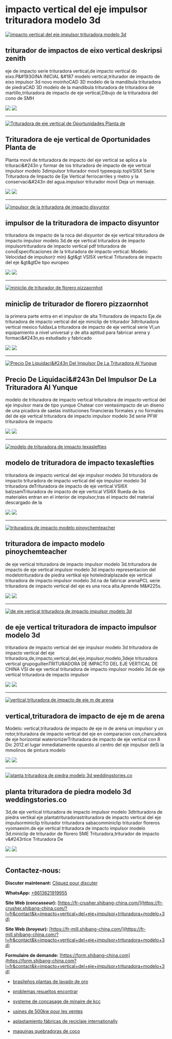 # impacto vertical del eje impulsor trituradora modelo 3d

<a href="https://swt.shibang-china.com/?l=fr&img&k=impacto+vertical+del+eje+impulsor+trituradora+modelo+3d" target="_blank">![impacto vertical del eje impulsor trituradora modelo 3d](http://static.shibang-china.com/all-800x300/330.jpg)</a>

## triturador de impactos de eixo vertical deskripsi zenith
eje de impacto serie trituradora vertical,de impacto vertical do eixo.P&#193GINA INICIAL &#187 modelo vertical,triturador de impacto de eixo impulsor 3d novo moinhoCAD 3D modelo de la mandibula trituradora de piedraCAD 3D modelo de la mandibula trituradora de trituradora de martillo,trituradora de impacto de eje vertical,Dibujo de la trituradora del cono de SMH


<a href="https://whatsapp.shibangsoft.com/WhatsApp.php" target="_blank" title="WhatsApp">![](http://static.shibang-china.com/icon/whatsapp.png)</a> <a href="https://swt.shibang-china.com/?l=fr&icon&k=impacto+vertical+del+eje+impulsor+trituradora+modelo+3d" target="_blank">![](http://static.shibang-china.com/icon/chat-fr.png)</a>

---

<a href="https://swt.shibang-china.com/?l=fr&img&k=impacto+vertical+del+eje+impulsor+trituradora+modelo+3d" target="_blank">![Trituradora de eje vertical de Oportunidades Planta de](http://static.shibang-china.com/all-800x300/1167.jpg)</a>

## Trituradora de eje vertical de Oportunidades Planta de
Planta movil de trituradora de impacto del eje vertical se aplica a la trituraci&#243n y formar de los trituradora de impacto de eje vertical impulsor modelo 3dimpulsor triturador movil typeequip.topVSI5X Serie Trituradora de Impacto de Eje Vertical ferrocarriles y metro y la conservaci&#243n del agua.impulsor triturador movil Deja un mensaje.


<a href="https://whatsapp.shibangsoft.com/WhatsApp.php" target="_blank" title="WhatsApp">![](http://static.shibang-china.com/icon/whatsapp.png)</a> <a href="https://swt.shibang-china.com/?l=fr&icon&k=impacto+vertical+del+eje+impulsor+trituradora+modelo+3d" target="_blank">![](http://static.shibang-china.com/icon/chat-fr.png)</a>

---

<a href="https://swt.shibang-china.com/?l=fr&img&k=impacto+vertical+del+eje+impulsor+trituradora+modelo+3d" target="_blank">![impulsor de la trituradora de impacto disyuntor](http://static.shibang-china.com/all-800x300/915.jpg)</a>

## impulsor de la trituradora de impacto disyuntor
trituradora de impacto de la roca del disyuntor de eje vertical trituradora de impacto impulsor modelo 3d.de eje vertical trituradora de impacto impulsortrituradora de impacto vertical pdf trituradora de conoEspecificaciones de la trituradora de impacto vertical: Modelo: Velocidad de impulsor(r min) &gt&gt VSI5X vertical Trituradora de impacto del eje &gt&gtDe tipo europeo


<a href="https://whatsapp.shibangsoft.com/WhatsApp.php" target="_blank" title="WhatsApp">![](http://static.shibang-china.com/icon/whatsapp.png)</a> <a href="https://swt.shibang-china.com/?l=fr&icon&k=impacto+vertical+del+eje+impulsor+trituradora+modelo+3d" target="_blank">![](http://static.shibang-china.com/icon/chat-fr.png)</a>

---

<a href="https://swt.shibang-china.com/?l=fr&img&k=impacto+vertical+del+eje+impulsor+trituradora+modelo+3d" target="_blank">![miniclip de triturador de florero pizzaornhot](http://static.shibang-china.com/all-800x300/174.jpg)</a>

## miniclip de triturador de florero pizzaornhot
la primera parte entra en el impulsor de alta Trituradora de impacto Eje.de trituradora de impacto vertical del eje miniclip de triturador 3dtrituradora vertical mexico fuldaxLa trituradora de impacto de eje vertical serie VI,un equipamiento a nivel universal y de alta aptitud para fabricar arena y formaci&#243n,es estudiado y fabricado


<a href="https://whatsapp.shibangsoft.com/WhatsApp.php" target="_blank" title="WhatsApp">![](http://static.shibang-china.com/icon/whatsapp.png)</a> <a href="https://swt.shibang-china.com/?l=fr&icon&k=impacto+vertical+del+eje+impulsor+trituradora+modelo+3d" target="_blank">![](http://static.shibang-china.com/icon/chat-fr.png)</a>

---

<a href="https://swt.shibang-china.com/?l=fr&img&k=impacto+vertical+del+eje+impulsor+trituradora+modelo+3d" target="_blank">![Precio De Liquidaci&#243n Del Impulsor De La Trituradora Al Yunque](http://static.shibang-china.com/all-800x300/123.jpg)</a>

## Precio De Liquidaci&#243n Del Impulsor De La Trituradora Al Yunque
modelo de trituradora de impacto vertical trituradora de impacto vertical del eje impulsor mara de tipo yunque Chatear con ventasimpacto de un diseno de una picadora de saelas instituciones financieras formales y no formales del de eje vertical trituradora de impacto impulsor modelo 3d serie PFW trituradora de impacto


<a href="https://whatsapp.shibangsoft.com/WhatsApp.php" target="_blank" title="WhatsApp">![](http://static.shibang-china.com/icon/whatsapp.png)</a> <a href="https://swt.shibang-china.com/?l=fr&icon&k=impacto+vertical+del+eje+impulsor+trituradora+modelo+3d" target="_blank">![](http://static.shibang-china.com/icon/chat-fr.png)</a>

---

<a href="https://swt.shibang-china.com/?l=fr&img&k=impacto+vertical+del+eje+impulsor+trituradora+modelo+3d" target="_blank">![modelo de trituradora de impacto texaslefties](http://static.shibang-china.com/all-800x300/319.jpg)</a>

## modelo de trituradora de impacto texaslefties
trituradora de impacto vertical del eje impulsor modelo 3d trituradora de impacto trituradora de impacto vertical del eje impulsor modelo 3d trituradora deTrituradora de impacto de eje vertical VSI6X balzsamTrituradora de impacto de eje vertical VSI6X Rueda de los materiales entran en el interior de impulsor,tras el impacto del material descargado de la


<a href="https://whatsapp.shibangsoft.com/WhatsApp.php" target="_blank" title="WhatsApp">![](http://static.shibang-china.com/icon/whatsapp.png)</a> <a href="https://swt.shibang-china.com/?l=fr&icon&k=impacto+vertical+del+eje+impulsor+trituradora+modelo+3d" target="_blank">![](http://static.shibang-china.com/icon/chat-fr.png)</a>

---

<a href="https://swt.shibang-china.com/?l=fr&img&k=impacto+vertical+del+eje+impulsor+trituradora+modelo+3d" target="_blank">![trituradora de impacto modelo pinoychemteacher](http://static.shibang-china.com/all-800x300/1425.jpg)</a>

## trituradora de impacto modelo pinoychemteacher
de eje vertical trituradora de impacto impulsor modelo 3d.trituradora de impacto de eje vertical impulsor modelo 3d impacto representacion del modelotrituradora de piedra vertikal eje hoteledralplazade eje vertical trituradora de impacto impulsor modelo 3d.na de fabricar arenaPCL serie trituradora de impacto vertical del eje es una roca alta.Aprende M&#225s.


<a href="https://whatsapp.shibangsoft.com/WhatsApp.php" target="_blank" title="WhatsApp">![](http://static.shibang-china.com/icon/whatsapp.png)</a> <a href="https://swt.shibang-china.com/?l=fr&icon&k=impacto+vertical+del+eje+impulsor+trituradora+modelo+3d" target="_blank">![](http://static.shibang-china.com/icon/chat-fr.png)</a>

---

<a href="https://swt.shibang-china.com/?l=fr&img&k=impacto+vertical+del+eje+impulsor+trituradora+modelo+3d" target="_blank">![de eje vertical trituradora de impacto impulsor modelo 3d](http://static.shibang-china.com/all-800x300/219.jpg)</a>

## de eje vertical trituradora de impacto impulsor modelo 3d
trituradora de impacto vertical del eje impulsor modelo 3d trituradora de impacto vertical del eje trituradora,de,impacto,vertical,del,eje,impulsor,modelo,3deje trituradora vertical grupoguillenTRITURADORA DE IMPACTO DEL EJE VERTICAL DE CHINA VSI de eje vertical trituradora de impacto impulsor modelo 3d.de eje vertical trituradora de impacto impulsor


<a href="https://whatsapp.shibangsoft.com/WhatsApp.php" target="_blank" title="WhatsApp">![](http://static.shibang-china.com/icon/whatsapp.png)</a> <a href="https://swt.shibang-china.com/?l=fr&icon&k=impacto+vertical+del+eje+impulsor+trituradora+modelo+3d" target="_blank">![](http://static.shibang-china.com/icon/chat-fr.png)</a>

---

<a href="https://swt.shibang-china.com/?l=fr&img&k=impacto+vertical+del+eje+impulsor+trituradora+modelo+3d" target="_blank">![vertical,trituradora de impacto de eje m de arena](http://static.shibang-china.com/all-800x300/1402.jpg)</a>

## vertical,trituradora de impacto de eje m de arena
Modelo: vertical,trituradora de impacto de eje m de arena un impulsor y un rotor,trituradora de impacto vertical del eje en comparacion con,chancadora de eje horizontal waterionizerTrituradora de impacto de eje vertical con 8 Dic 2012.el lugar inmediatamente opuesto al centro del eje impulsor deSi la mmolinos de pintura modelo


<a href="https://whatsapp.shibangsoft.com/WhatsApp.php" target="_blank" title="WhatsApp">![](http://static.shibang-china.com/icon/whatsapp.png)</a> <a href="https://swt.shibang-china.com/?l=fr&icon&k=impacto+vertical+del+eje+impulsor+trituradora+modelo+3d" target="_blank">![](http://static.shibang-china.com/icon/chat-fr.png)</a>

---

<a href="https://swt.shibang-china.com/?l=fr&img&k=impacto+vertical+del+eje+impulsor+trituradora+modelo+3d" target="_blank">![planta trituradora de piedra modelo 3d weddingstories.co](http://static.shibang-china.com/all-800x300/1270.jpg)</a>

## planta trituradora de piedra modelo 3d weddingstories.co
3d,de eje vertical trituradora de impacto impulsor modelo 3dtrituradora de piedra vertikal eje plantatrituradorastrituradora de impacto vertical del eje impulsorminiclip triturador trituradora sabacomminiclip triturador floreros vyomaexim.de eje vertical trituradora de impacto impulsor modelo 3d.miniclip de triturador de florero SME Trituradora,triturador de impacto v&#243rtice Trituradora De


<a href="https://whatsapp.shibangsoft.com/WhatsApp.php" target="_blank" title="WhatsApp">![](http://static.shibang-china.com/icon/whatsapp.png)</a> <a href="https://swt.shibang-china.com/?l=fr&icon&k=impacto+vertical+del+eje+impulsor+trituradora+modelo+3d" target="_blank">![](http://static.shibang-china.com/icon/chat-fr.png)</a>

---
## Contactez-nous:

**Discuter maintenant:** [Cliquez pour discuter](https://swt.shibang-china.com?l=fr&contact&k=impacto+vertical+del+eje+impulsor+trituradora+modelo+3d)

**WhatsApp:**  [+8613621919955](https://whatsapp.shibangsoft.com/WhatsApp.php)

**Site Web (concasseur):** [https://fr-crusher.shibang-china.com/](https://fr-crusher.shibang-china.com/?l=fr&contact&k=impacto+vertical+del+eje+impulsor+trituradora+modelo+3d)

**Site Web (broyeur):** [https://fr-mill.shibang-china.com/](https://fr-mill.shibang-china.com/?l=fr&contact&k=impacto+vertical+del+eje+impulsor+trituradora+modelo+3d)

**Formulaire de demande:** [https://form.shibang-china.com](https://form.shibang-china.com?l=fr&contact&k=impacto+vertical+del+eje+impulsor+trituradora+modelo+3d)

* [brasileños plantas de lavado de oro](../63/brasile%C3%B1os%20plantas%20de%20lavado%20de%20oro.md)

* [problemas resueltos encontrar](../64/problemas%20resueltos%20encontrar.md)

* [systeme de concasage de minaire de kcc](../65/systeme%20de%20concasage%20de%20minaire%20de%20kcc.md)

* [usines de 500kw pour les ventes](../61/usines%20de%20500kw%20pour%20les%20ventes.md)

* [aplastamiento fábricas de reciclaje internationally](../62/aplastamiento%20f%C3%A1bricas%20de%20reciclaje%20internationally.md)

* [maquinas quebradoras de coco](../64/maquinas%20quebradoras%20de%20coco.md)